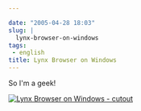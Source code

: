 ```yaml
---

date: "2005-04-28 18:03"
slug: |
  lynx-browser-on-windows
tags:
 - english
title: Lynx Browser on Windows
---
```


So I'm a geek!

[![Lynx Browser on Windows -
cutout](http://photos8.flickr.com/11361341_77bb030744.jpg)](http://photos9.flickr.com/11361342_5db68e3396_b.jpg)
